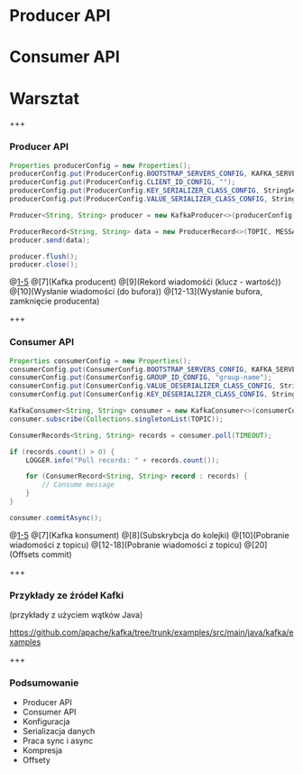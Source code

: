 
# Producer API
# Consumer API
# Warsztat

+++
### Producer API
~~~java
Properties producerConfig = new Properties();
producerConfig.put(ProducerConfig.BOOTSTRAP_SERVERS_CONFIG, KAFKA_SERVER);
producerConfig.put(ProducerConfig.CLIENT_ID_CONFIG, "");
producerConfig.put(ProducerConfig.KEY_SERIALIZER_CLASS_CONFIG, StringSerializer.class.getName());
producerConfig.put(ProducerConfig.VALUE_SERIALIZER_CLASS_CONFIG, StringSerializer.class.getName());

Producer<String, String> producer = new KafkaProducer<>(producerConfig);

ProducerRecord<String, String> data = new ProducerRecord<>(TOPIC, MESSAGE_ID, "Message text...");
producer.send(data);

producer.flush();
producer.close();
~~~
@[1-5](Konfiguracja)
@[7](Kafka producent)
@[9](Rekord wiadomośći (klucz - wartość))
@[10](Wysłanie wiadomości (do bufora))
@[12-13](Wysłanie bufora, zamknięcie producenta)



+++
### Consumer API
~~~java
Properties consumerConfig = new Properties();
consumerConfig.put(ConsumerConfig.BOOTSTRAP_SERVERS_CONFIG, KAFKA_SERVER);
consumerConfig.put(ConsumerConfig.GROUP_ID_CONFIG, "group-name");
consumerConfig.put(ConsumerConfig.VALUE_DESERIALIZER_CLASS_CONFIG, StringDeserializer.class.getCanonicalName());
consumerConfig.put(ConsumerConfig.KEY_DESERIALIZER_CLASS_CONFIG, StringDeserializer.class.getCanonicalName());

KafkaConsumer<String, String> consumer = new KafkaConsumer<>(consumerConfig);
consumer.subscribe(Collections.singletonList(TOPIC));

ConsumerRecords<String, String> records = consumer.poll(TIMEOUT);

if (records.count() > 0) {
    LOGGER.info("Poll records: " + records.count());

    for (ConsumerRecord<String, String> record : records) {
        // Consume message
    }
}

consumer.commitAsync();
~~~
@[1-5](Konfiguracja)
@[7](Kafka konsument)
@[8](Subskrybcja do kolejki)
@[10](Pobranie wiadomości z topicu)
@[12-18](Pobranie wiadomości z topicu)
@[20](Offsets commit)



+++
### Przykłady ze źródeł Kafki

(przykłady z użyciem wątków Java)

https://github.com/apache/kafka/tree/trunk/examples/src/main/java/kafka/examples


+++
### Podsumowanie
* Producer API
* Consumer API
* Konfiguracja
* Serializacja danych
* Praca sync i async
* Kompresja
* Offsety
